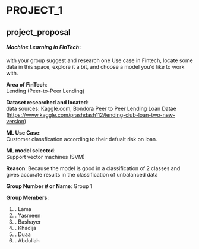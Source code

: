 # PROJECT_1
## project_proposal
#### *Machine Learning in FinTech*:  
with your group suggest and research one Use case in Fintech, locate some data in this space, explore it a bit, and choose a model you'd like to work with.

**Area of FinTech**:  
Lending (Peer-to-Peer Lending)

**Dataset researched and located**:  
 data sources: Kaggle.com, Bondora Peer to Peer Lending Loan Datae
 (https://www.kaggle.com/prashdash112/lending-club-loan-two-new-version)

**ML Use Case**:  
Customer classfication according to their defualt risk on loan.

**ML model selected**:  
Support vector machines (SVM)

**Reason**: 
Because the model is good in a classification of 2 classes and gives accurate results in the classification of unbalanced data

**Group Number # or Name**: Group 1

**Group Members**: 
1. . Lama 
2. . Yasmeen
3. . Bashayer
4. . Khadija
5. . Duaa
6. . Abdullah
